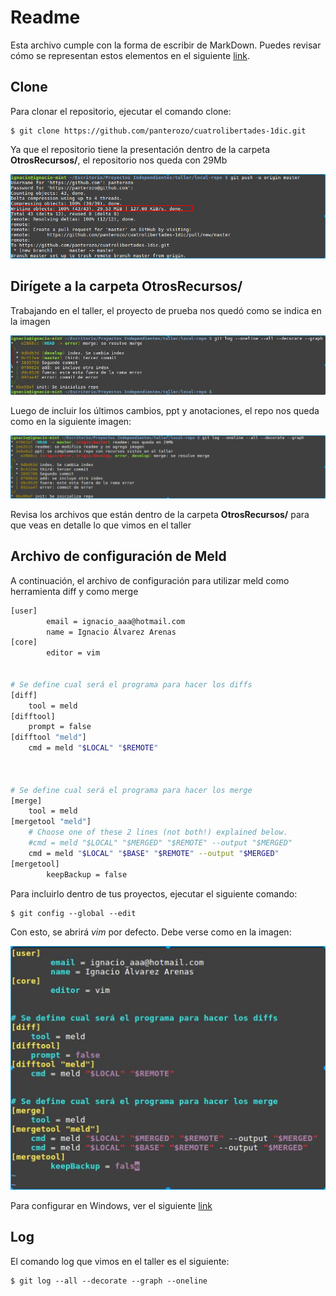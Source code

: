 # Readme

Esta archivo cumple con la forma de escribir de MarkDown. Puedes revisar cómo se representan estos elementos en el siguiente [link](https://dillinger.io).

## Clone

Para clonar el repositorio, ejecutar el comando clone:

```
$ git clone https://github.com/panterozo/cuatrolibertades-1dic.git
```
Ya que el repositorio tiene la presentación dentro de la carpeta **OtrosRecursos/**, el repositorio nos queda con 29Mb 

![imagen](OtrosRecursos/23MB.png)


## Dirígete a la carpeta OtrosRecursos/

Trabajando en el taller, el proyecto de prueba nos quedó como se indica en la imagen 

![Imagen](OtrosRecursos/status.jpeg)


Luego de incluir los últimos cambios, ppt y anotaciones, el repo nos queda como en la siguiente imagen:

![Imagen](OtrosRecursos/statusFinal.jpeg)


Revisa los archivos que están dentro de la carpeta **OtrosRecursos/** para que veas en detalle lo que vimos en el taller


## Archivo de configuración de Meld

A continuación, el archivo de configuración para utilizar meld como herramienta diff y como merge

```sh
[user]
        email = ignacio_aaa@hotmail.com
        name = Ignacio Álvarez Arenas
[core]
        editor = vim


# Se define cual será el programa para hacer los diffs
[diff]
    tool = meld
[difftool]
    prompt = false
[difftool "meld"]
    cmd = meld "$LOCAL" "$REMOTE"



# Se define cual será el programa para hacer los merge
[merge]
    tool = meld
[mergetool "meld"]
    # Choose one of these 2 lines (not both!) explained below.
    #cmd = meld "$LOCAL" "$MERGED" "$REMOTE" --output "$MERGED"
    cmd = meld "$LOCAL" "$BASE" "$REMOTE" --output "$MERGED"
[mergetool]
        keepBackup = false

```

Para incluirlo dentro de tus proyectos, ejecutar el siguiente comando:

```
$ git config --global --edit
```

Con esto, se abrirá *vim* por defecto. Debe verse como en la imagen:

![imagen](OtrosRecursos/config-meld.jpeg)

Para configurar en Windows, ver el siguiente [link](https://stackoverflow.com/questions/7944757/configuring-a-diff-tool-for-git-on-windows)


## Log

El comando log que vimos en el taller es el siguiente:

```
$ git log --all --decorate --graph --oneline
```

